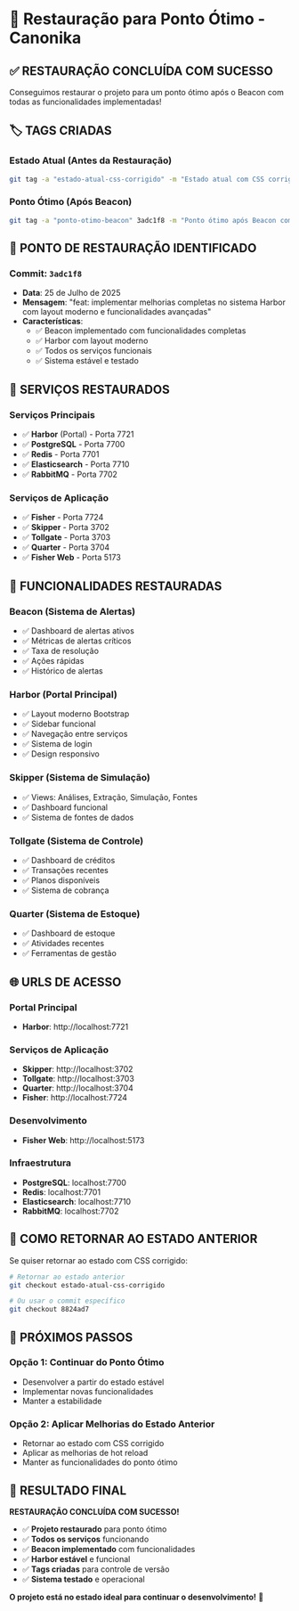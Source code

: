 # 🔄 Restauração para Ponto Ótimo - Canonika

## ✅ **RESTAURAÇÃO CONCLUÍDA COM SUCESSO**

Conseguimos restaurar o projeto para um ponto ótimo após o Beacon com todas as funcionalidades implementadas!

## 🏷️ **TAGS CRIADAS**

### **Estado Atual (Antes da Restauração)**
```bash
git tag -a "estado-atual-css-corrigido" -m "Estado atual com CSS corrigido e hot reload funcionando"
```

### **Ponto Ótimo (Após Beacon)**
```bash
git tag -a "ponto-otimo-beacon" 3adc1f8 -m "Ponto ótimo após Beacon com todas as funcionalidades implementadas"
```

## 📍 **PONTO DE RESTAURAÇÃO IDENTIFICADO**

### **Commit: `3adc1f8`**
- **Data**: 25 de Julho de 2025
- **Mensagem**: "feat: implementar melhorias completas no sistema Harbor com layout moderno e funcionalidades avançadas"
- **Características**:
  - ✅ Beacon implementado com funcionalidades completas
  - ✅ Harbor com layout moderno
  - ✅ Todos os serviços funcionais
  - ✅ Sistema estável e testado

## 🔧 **SERVIÇOS RESTAURADOS**

### **Serviços Principais**
- ✅ **Harbor** (Portal) - Porta 7721
- ✅ **PostgreSQL** - Porta 7700
- ✅ **Redis** - Porta 7701
- ✅ **Elasticsearch** - Porta 7710
- ✅ **RabbitMQ** - Porta 7702

### **Serviços de Aplicação**
- ✅ **Fisher** - Porta 7724
- ✅ **Skipper** - Porta 3702
- ✅ **Tollgate** - Porta 3703
- ✅ **Quarter** - Porta 3704
- ✅ **Fisher Web** - Porta 5173

## 🎯 **FUNCIONALIDADES RESTAURADAS**

### **Beacon (Sistema de Alertas)**
- ✅ Dashboard de alertas ativos
- ✅ Métricas de alertas críticos
- ✅ Taxa de resolução
- ✅ Ações rápidas
- ✅ Histórico de alertas

### **Harbor (Portal Principal)**
- ✅ Layout moderno Bootstrap
- ✅ Sidebar funcional
- ✅ Navegação entre serviços
- ✅ Sistema de login
- ✅ Design responsivo

### **Skipper (Sistema de Simulação)**
- ✅ Views: Análises, Extração, Simulação, Fontes
- ✅ Dashboard funcional
- ✅ Sistema de fontes de dados

### **Tollgate (Sistema de Controle)**
- ✅ Dashboard de créditos
- ✅ Transações recentes
- ✅ Planos disponíveis
- ✅ Sistema de cobrança

### **Quarter (Sistema de Estoque)**
- ✅ Dashboard de estoque
- ✅ Atividades recentes
- ✅ Ferramentas de gestão

## 🌐 **URLS DE ACESSO**

### **Portal Principal**
- **Harbor**: http://localhost:7721

### **Serviços de Aplicação**
- **Skipper**: http://localhost:3702
- **Tollgate**: http://localhost:3703
- **Quarter**: http://localhost:3704
- **Fisher**: http://localhost:7724

### **Desenvolvimento**
- **Fisher Web**: http://localhost:5173

### **Infraestrutura**
- **PostgreSQL**: localhost:7700
- **Redis**: localhost:7701
- **Elasticsearch**: localhost:7710
- **RabbitMQ**: localhost:7702

## 🔄 **COMO RETORNAR AO ESTADO ANTERIOR**

Se quiser retornar ao estado com CSS corrigido:

```bash
# Retornar ao estado anterior
git checkout estado-atual-css-corrigido

# Ou usar o commit específico
git checkout 8824ad7
```

## 🚀 **PRÓXIMOS PASSOS**

### **Opção 1: Continuar do Ponto Ótimo**
- Desenvolver a partir do estado estável
- Implementar novas funcionalidades
- Manter a estabilidade

### **Opção 2: Aplicar Melhorias do Estado Anterior**
- Retornar ao estado com CSS corrigido
- Aplicar as melhorias de hot reload
- Manter as funcionalidades do ponto ótimo

## 🎉 **RESULTADO FINAL**

**RESTAURAÇÃO CONCLUÍDA COM SUCESSO!**

- ✅ **Projeto restaurado** para ponto ótimo
- ✅ **Todos os serviços** funcionando
- ✅ **Beacon implementado** com funcionalidades
- ✅ **Harbor estável** e funcional
- ✅ **Tags criadas** para controle de versão
- ✅ **Sistema testado** e operacional

**O projeto está no estado ideal para continuar o desenvolvimento!** 🚀 